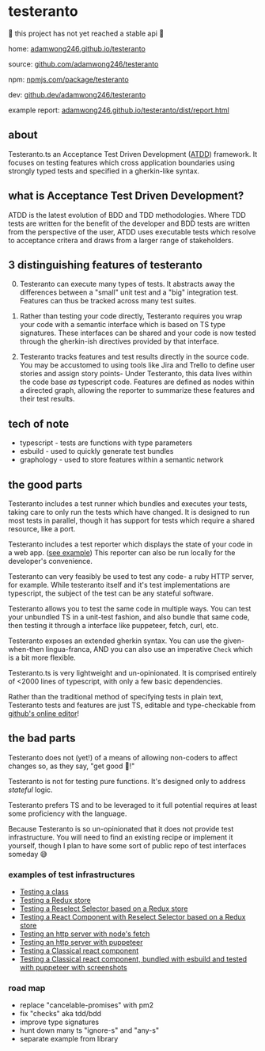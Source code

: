 # testeranto

🚧 this project has not yet reached a stable api 🚧

home: [adamwong246.github.io/testeranto](https://adamwong246.github.io/testeranto/)

source: [github.com/adamwong246/testeranto](https://github.com/adamwong246/testeranto)

npm: [npmjs.com/package/testeranto](https://www.npmjs.com/package/testeranto)

dev: [github.dev/adamwong246/testeranto](https://github.dev/adamwong246/testeranto)

example report: [adamwong246.github.io/testeranto/dist/report.html](https://adamwong246.github.io/testeranto/dist/report.html)

## about

Testeranto.ts an Acceptance Test Driven Development ([ATDD](https://en.wikipedia.org/wiki/Acceptance_test-driven_development)) framework. It focuses on testing features which cross application boundaries using strongly typed tests and specified in a gherkin-like syntax.

## what is Acceptance Test Driven Development?

ATDD is the latest evolution of BDD and TDD methodologies. Where TDD tests are written for the benefit of the developer and BDD tests are written from the perspective of the user, ATDD uses executable tests which resolve to acceptance critera and draws from a larger range of stakeholders.

## 3 distinguishing features of testeranto

0. Testeranto can execute many types of tests. It abstracts away the differences between a "small" unit test and a "big" integration test. Features can thus be tracked across many test suites.

1. Rather than testing your code directly, Testeranto requires you wrap your code with a semantic interface which is based on TS type signatures. These interfaces can be shared and your code is now tested through the gherkin-ish directives provided by that interface.

2. Testeranto tracks features and test results directly in the source code. You may be accustomed to using tools like Jira and Trello to define user stories and assign story points- Under Testeranto, this data lives within the code base _as_ typescript code. Features are defined as nodes within a directed graph, allowing the reporter to summarize these features and their test results.

## tech of note

- typescript - tests are functions with type parameters
- esbuild - used to quickly generate test bundles
- graphology - used to store features within a semantic network

## the good parts

Testeranto includes a test runner which bundles and executes your tests, taking care to only run the tests which have changed. It is designed to run most tests in parallel, though it has support for tests which require a shared resource, like a port.

Testeranto includes a test reporter which displays the state of your code in a web app. ([see example](https://adamwong246.github.io/testeranto/dist/report.html)) This reporter can also be run locally for the developer's convenience.

Testeranto can very feasibly be used to test any code- a ruby HTTP server, for example. While testeranto itself and it's test implementations are typescript, the subject of the test can be any stateful software.

Testeranto allows you to test the same code in multiple ways. You can test your unbundled TS in a unit-test fashion, and also bundle that same code, then testing it through a interface like puppeteer, fetch, curl, etc.

Testeranto exposes an extended gherkin syntax. You can use the given-when-then lingua-franca, AND you can also use an imperative `Check` which is a bit more flexible.

Testeranto.ts is very lightweight and un-opinionated. It is comprised entirely of <2000 lines of typescript, with only a few basic dependencies.

Rather than the traditional method of specifying tests in plain text, Testeranto tests and features are just TS, editable and type-checkable from [github's online editor](https://github.dev/adamwong246/testeranto)!

## the bad parts

Testeranto does not (yet!) of a means of allowing non-coders to affect changes so, as they say, "get good 💪!"

Testeranto is not for testing pure functions. It's designed only to address _stateful_ logic.

Testeranto prefers TS and to be leveraged to it full potential requires at least some proficiency with the language.

Because Testeranto is so un-opinionated that it does not provide test infrastructure. You will need to find an existing recipe or implement it yourself, though I plan to have some sort of public repo of test interfaces someday 😅

### examples of test infrastructures

- [Testing a class](/tests/Rectangle/Rectangle.test.ts)
- [Testing a Redux store](/tests/Redux+Reselect+React/app.redux.test.ts)
- [Testing a Reselect Selector based on a Redux store](/tests/Redux+Reselect+React/LoginSelector.test.ts)
- [Testing a React Component with Reselect Selector based on a Redux store](/tests/Redux+Reselect+React/app.reduxToolkit.test.ts)
- [Testing an http server with node's fetch](/tests/httpServer/server.http.test.ts)
- [Testing an http server with puppeteer](/tests/httpServer/server.puppeteer.test.ts)
- [Testing a Classical react component](/tests/ClassicalReact/ClassicalComponent.react-test-renderer.test.tsx)
- [Testing a Classical react component, bundled with esbuild and tested with puppeteer with screenshots](/tests/ClassicalReact/ClassicalComponent.react-test-renderer.test.tsx)

### road map

- replace "cancelable-promises" with pm2
- fix "checks" aka tdd/bdd
- improve type signatures
- hunt down many ts "ignore-s" and "any-s"
- separate example from library
